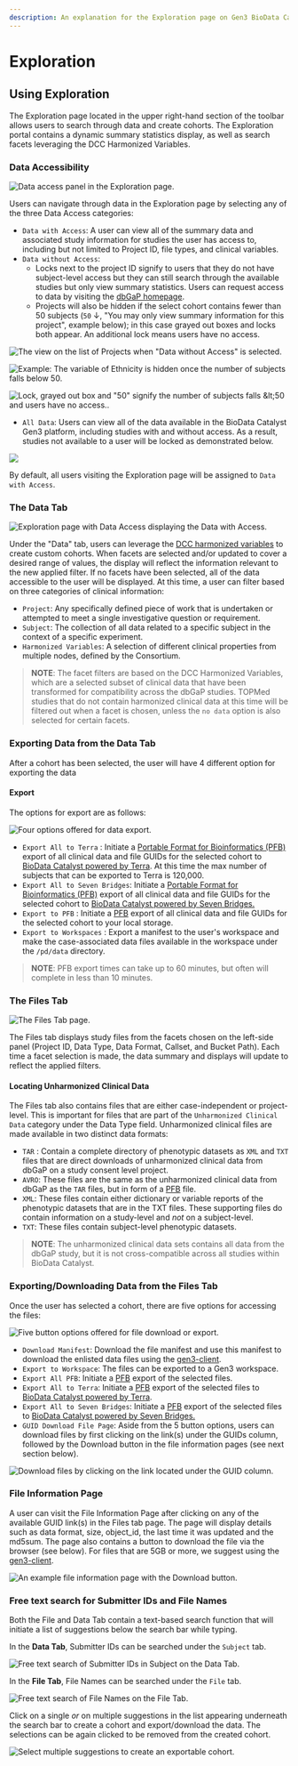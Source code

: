 ```yaml
---
description: An explanation for the Exploration page on Gen3 BioData Catalyst.
---
```


# Exploration

## Using Exploration

The Exploration page located in the upper right-hand section of the toolbar allows users to search through data and create cohorts. The Exploration portal contains a dynamic summary statistics display, as well as search facets leveraging the DCC Harmonized Variables. 

### Data Accessibility

![Data access panel in the Exploration page. ](../../.gitbook/assets/bdc_dec20_expl_access.png)

Users can navigate through data in the Exploration page by selecting any of the three Data Access categories: 

* `Data with Access`: A user can view all of the summary data and associated study information for studies the user has access to, including but not limited to Project ID, file types, and clinical variables. 
* `Data without Access`: 
  * Locks next to the project ID signify to users that they do not have subject-level access but they can still search through the available studies but only view summary statistics. Users can request access to data by visiting the [dbGaP homepage](https://dbgap.ncbi.nlm.nih.gov/).  
  * Projects will also be hidden if the select cohort contains fewer than 50 subjects \(`50` ↓, "You may only view summary information for this project", example below\); in this case grayed out boxes and locks both appear. An additional lock means users have no access.

![The view on the list of Projects when &quot;Data without Access&quot; is selected.](../../.gitbook/assets/bdc_dec20_expl_acess_3%20%281%29.png)

![Example: The variable of Ethnicity is hidden once the number of subjects falls below 50.](../../.gitbook/assets/bdc_dec20_expl_access_6%20%281%29.png)

![Lock, grayed out box and &quot;50&quot; signify the number of subjects falls &amp;lt;50 and users have no access..](../../.gitbook/assets/bdc_dec20_expl_access_4.png)

* `All Data`: Users can view all of the data available in the BioData Catalyst Gen3 platform, including studies with and without access. As a result, studies not available to a user will be locked as demonstrated below.

![](../../.gitbook/assets/restricted_data_set_access.png)

By default, all users visiting the Exploration page will be assigned to `Data with Access`.

### The Data Tab

![Exploration page with Data Access displaying the Data with Access.](../../.gitbook/assets/bdc_dec20_expl_datatab.png)

Under the "Data" tab, users can leverage the [DCC harmonized variables](https://chs-nhlbi.org/sites/chs-nhlbi.org/files/page/Stilp_topmed_pheno_harmonization_ccc_portland_2017-03-11.pdf) to create custom cohorts. When facets are selected and/or updated to cover a desired range of values, the display will reflect the information relevant to the new applied filter. If no facets have been selected, all of the data accessible to the user will be displayed. At this time, a user can filter based on three categories of clinical information:

* `Project`: Any specifically defined piece of work that is undertaken or attempted to meet a single investigative question or requirement.
* `Subject`: The collection of all data related to a specific subject in the context of a specific experiment.
* `Harmonized Variables`: A selection of different clinical properties from multiple nodes, defined by the Consortium.

> **NOTE**: The facet filters are based on the DCC Harmonized Variables, which are a selected subset of clinical data that have been transformed for compatibility across the dbGaP studies. TOPMed studies that do not contain harmonized clinical data at this time will be filtered out when a facet is chosen, unless the `no data` option is also selected for certain facets.

### Exporting Data from the Data Tab

After a cohort has been selected, the user will have 4 different option for exporting the data

#### Export

The options for export are as follows:

![Four options offered for data export.](../../.gitbook/assets/bdc_dec20_expl_datatab_export.png)

* `Export All to Terra` :  Initiate a [Portable Format for Bioinformatics \(PFB\)](pfb-files.md#what-is-a-portable-format-for-bioinformatics-pfb) export of all clinical data and file GUIDs for the selected cohort to [BioData Catalyst powered by Terra](https://terra.biodatacatalyst.nhlbi.nih.gov/). At this time the max number of subjects that can be exported to Terra is 120,000.
* `Export All to Seven Bridges`: Initiate a [Portable Format for Bioinformatics \(PFB\)](pfb-files.md#what-is-a-portable-format-for-bioinformatics-pfb) export of all clinical data and file GUIDs for the selected cohort to [BioData Catalyst powered by Seven Bridges. ](https://platform.sb.biodatacatalyst.nhlbi.nih.gov/)
* `Export to PFB` : Initiate a [PFB](./) export of all clinical data and file GUIDs for the selected cohort to your local storage.
* `Export to Workspaces` : Export a manifest to the user's workspace and make the case-associated data files available in the workspace under the `/pd/data` directory.

> **NOTE**: PFB export times can take up to 60 minutes, but often will complete in less than 10 minutes.

### The Files Tab

![The Files Tab page.](../../.gitbook/assets/bdc_dec20_expl_filetab.png)

The Files tab displays study files from the facets chosen on the left-side panel \(Project ID, Data Type, Data Format, Callset, and Bucket Path\). Each time a facet selection is made, the data summary and displays will update to reflect the applied filters.

#### Locating Unharmonized Clinical Data

The Files tab also contains files that are either case-independent or project-level. This is important for files that are part of the `Unharmonized Clinical Data` category under the Data Type field. Unharmonized clinical files are made available in two distinct data formats: 

* `TAR` : Contain a complete directory of phenotypic datasets as `XML` and `TXT` files that are direct downloads of unharmonized clinical data from dbGaP on a study consent level project. 
* `AVRO`: These files are the same as the unharmonized clinical data from dbGaP as the `TAR` files, but in form of a [PFB](pfb-files.md#what-is-a-portable-format-for-bioinformatics-pfb) file.
* `XML`: These files contain either dictionary or variable reports of the phenotypic datasets that are in the TXT files. These supporting files do contain information on a study-level and _not_ on a subject-level.
* `TXT`: These files contain subject-level phenotypic datasets.

> **NOTE**: The unharmonized clinical data sets contains all data from the dbGaP study, but it is not cross-compatible across all studies within BioData Catalyst.

### Exporting/Downloading Data from the Files Tab

Once the user has selected a cohort, there are five options for accessing the files: 

![Five button options offered for file download or export. ](../../.gitbook/assets/bdc_dec20_expl_filetab_export.png)

* `Download Manifest`: Download the file manifest and use this manifest to download the enlisted data files using the [gen3-client](https://gen3.org/resources/user/gen3-client/). 
* `Export to Workspace`: The files can be exported to a Gen3 workspace.
* `Export All PFB`: Initiate a [PFB](./) export of the selected files.
* `Export All to Terra`: Initiate a [PFB](./) export of the selected files to [BioData Catalyst powered by Terra](https://terra.biodatacatalyst.nhlbi.nih.gov/). 
* `Export All to Seven Bridges`: Initiate a [PFB](./) export of the selected files to [BioData Catalyst powered by Seven Bridges. ](https://platform.sb.biodatacatalyst.nhlbi.nih.gov/)
* `GUID Download File Page`:  Aside from the 5 button options, users can download files by first clicking on the link\(s\) under the GUIDs column, followed by the Download button in the file information pages \(see next section below\).

![Download files by clicking on the link located under the GUID column.](../../.gitbook/assets/bdc_dec20_expl_filetab_downloadguid%20%281%29.png)

### File Information Page

A user can visit the File Information Page after clicking on any of the available GUID link\(s\) in the Files tab page. The page will display details such as data format, size, object\_id, the last time it was updated and the md5sum. The page also contains a button to download the file via the browser \(see below\). For files that are 5GB or more, we suggest using the [gen3-client](https://gen3.org/resources/user/gen3-client/).

![An example file information page with the Download button.](../../.gitbook/assets/bdc_dec20_expl_filetab_guid.png)

### Free text search for Submitter IDs and File Names

Both the File and Data Tab contain a text-based search function that will initiate a list of suggestions below the search bar while typing.

In the **Data Tab**, Submitter IDs can be searched under the `Subject` tab. 

![Free text search of Submitter IDs in Subject on the Data Tab.](../../.gitbook/assets/bdc_dec20_expl_datatab_fts.png)

In the **File Tab**, File Names can be searched under the `File` tab. 

![Free text search of File Names on the File Tab.](../../.gitbook/assets/bdc_dec20_expl_filetab_fts.png)

Click on a single _or_ on multiple suggestions in the list appearing underneath the search bar to create a cohort and export/download the data. The selections can be again clicked to be removed from the created cohort. 

![Select multiple suggestions to create an exportable cohort.](../../.gitbook/assets/bdc_dec20_expl_filetab_fts_2.png)


